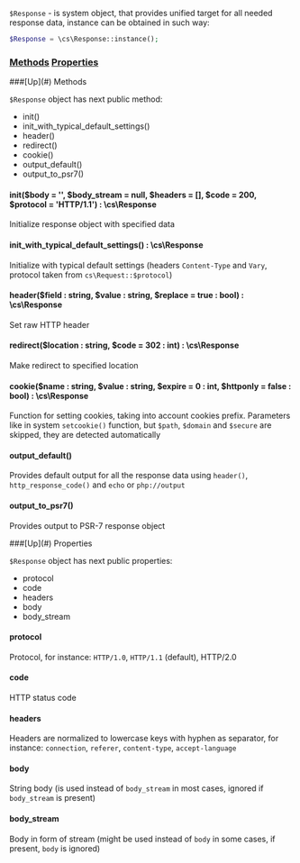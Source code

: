 `$Response` - is system object, that provides unified target for all needed response data, instance can be obtained in such way:
 ```php
 $Response = \cs\Response::instance();
 ```

### [Methods](#methods) [Properties](#properties)

<a name="methods" />
###[Up](#) Methods

`$Response` object has next public method:
* init()
* init_with_typical_default_settings()
* header()
* redirect()
* cookie()
* output_default()
* output_to_psr7()

#### init($body = '', $body_stream = null, $headers = [], $code = 200, $protocol = 'HTTP/1.1') : \cs\Response
Initialize response object with specified data

#### init_with_typical_default_settings() : \cs\Response
Initialize with typical default settings (headers `Content-Type` and `Vary`, protocol taken from `cs\Request::$protocol`)

#### header($field : string, $value : string, $replace = true : bool) : \cs\Response
Set raw HTTP header

#### redirect($location : string, $code = 302 : int) : \cs\Response
Make redirect to specified location

#### cookie($name : string, $value : string, $expire = 0 : int, $httponly = false : bool) : \cs\Response
Function for setting cookies, taking into account cookies prefix. Parameters like in system `setcookie()` function, but `$path`, `$domain` and `$secure` are skipped, they are detected automatically

#### output_default()
Provides default output for all the response data using `header()`, `http_response_code()` and `echo` or `php://output`

#### output_to_psr7()
Provides output to PSR-7 response object

<a name="properties" />
###[Up](#) Properties

`$Response` object has next public properties:
* protocol
* code
* headers
* body
* body_stream

#### protocol
Protocol, for instance: `HTTP/1.0`, `HTTP/1.1` (default), HTTP/2.0

#### code
HTTP status code

#### headers
Headers are normalized to lowercase keys with hyphen as separator, for instance: `connection`, `referer`, `content-type`, `accept-language`

#### body
String body (is used instead of `body_stream` in most cases, ignored if `body_stream` is present)

#### body_stream
Body in form of stream (might be used instead of `body` in some cases, if present, `body` is ignored)
